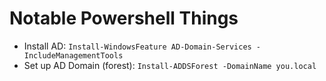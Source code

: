# Notable Powershell Things

* Install AD: `Install-WindowsFeature AD-Domain-Services -IncludeManagementTools`
* Set up AD Domain (forest): `Install-ADDSForest -DomainName you.local`